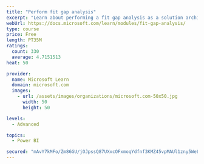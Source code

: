 ```yaml
---
title: "Perform fit gap analysis"
excerpt: "Learn about performing a fit gap analysis as a solution architect for Dynamics 365 and Microsoft Power Platform."
webUrl: https://docs.microsoft.com/learn/modules/fit-gap-analysis/
type: course
price: Free
length: PT35M
ratings:
  count: 330
  average: 4.7151513
heat: 50

provider:
  name: Microsoft Learn
  domain: microsoft.com
  images:
    - url: /assets/images/organizations/microsoft.com-50x50.jpg
      width: 50
      height: 50

levels:
  - Advanced

topics:
  - Power BI

secured: "mAvY7kMFo/Zm86GU/jOJpssQ87UXxcOFxmoqYdfnf3KMZ45vpMAUl1zny5WeLLao7gunweBlL98iRXUvCGkx58yQvr7BDQ8kfbhZtE1T/8w/nGtzemu4NQ2G4hqLC7Ue26R+EYBCBJsRaw3EYtIIRekjvQ8xH4ocK1WfN9ssCVeGk6j9XDcfsa7mpv05Q/Lo0no5EAFyAL529a7H489bctGrzyJudXvzXQaUK85j9gavzo1Wg4EQXTS0MTPoQPl90cglbOYIBEuBIin1KdsYdJVIGvshCGjXBgcWusS3yMEJZGhRp8MwGyYJmdWsy+12CaIFe+k/SaBanWcMXpmIFDWYjuxA9mcg+bxUtEk5OECR0/X3WQ1oyFPvqOwdowWSe4KnLE0BEYLQ0ShLDqrRalApWVV5snHbW3CKTDOkczA=;hKZO0LoqT1TPb+qmOWphWA=="
---
```


